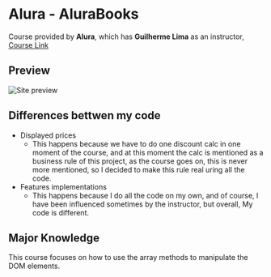 # Alura - AluraBooks

Course provided by **Alura**, which has **Guilherme Lima** as an instructor, 
[Course Link](https://cursos.alura.com.br/course/javascript-metodos-array)

## Preview 

![ Site preview ](imagens/screenshot.jpg)

## Differences bettwen my code

- Displayed prices
  - This happens because we have to do one discount calc in one moment of the course, and at this moment the calc is mentioned as
      a business rule of this project, as the course goes on, this is never more mentioned, so I decided to make this rule real
      uring all the code.
- Features implementations
  - This happens because I do all the code on my own, and of course, I have been influenced sometimes by the instructor,
      but overall, My code is different.
    
## Major Knowledge 

This course focuses on how to use the array methods to manipulate the DOM elements.
